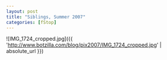 ```yaml
---
layout: post
title: "Siblings, Summer 2007"
categories: [fStop]
---
```



![IMG_1724_cropped.jpg]({{ 'http://www.botzilla.com/blog/pix2007/IMG_1724_cropped.jpg' | absolute_url }})


